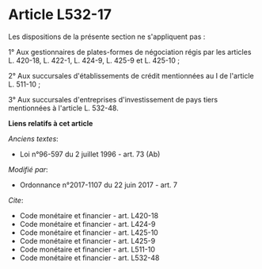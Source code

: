 # Article L532-17

Les dispositions de la présente section ne s'appliquent pas : 

1° Aux gestionnaires de plates-formes de négociation régis par les articles L. 420-18, L. 422-1, L. 424-9, L. 425-9 et L.
425-10 ; 

2° Aux succursales d'établissements de crédit mentionnées au I de l'article L. 511-10 ; 

3° Aux succursales d'entreprises d'investissement de pays tiers mentionnées à l'article L. 532-48.

**Liens relatifs à cet article**

_Anciens textes_:

  - Loi n°96-597 du 2 juillet 1996 - art. 73 (Ab)

_Modifié par_:

  - Ordonnance n°2017-1107 du 22 juin 2017 - art. 7

_Cite_:

  - Code monétaire et financier - art. L420-18
  - Code monétaire et financier - art. L424-9
  - Code monétaire et financier - art. L425-10
  - Code monétaire et financier - art. L425-9
  - Code monétaire et financier - art. L511-10
  - Code monétaire et financier - art. L532-48
